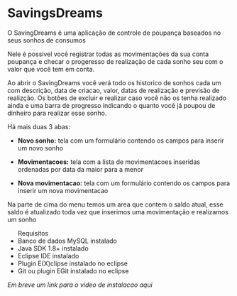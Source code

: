 <html>
<h1> SavingsDreams</h1>

O SavingDreams é uma aplicação de controle de poupança baseados no seus sonhos de consumos

Nele é possivel você registrar todas as movimentações da sua conta poupança e checar o progeresso de realização de cada sonho seu com o valor que você tem em conta.

Ao abrir o SavingDreams você verá todo os historico de sonhos cada um com descrição, data de criacao, valor, datas de realização e previsão de realizção. Os botões de excluir e realizar caso você não os tenha realizado ainda e uma barra de progresso indicando o quanto você já poupou de dinheiro para realizar esse sonho.

Há mais duas 3 abas:

* <b>Novo sonho:</b> tela com um formulário contendo os campos para inserir um novo sonho

* <b>Movimentacoes:</b> tela com a lista de movimentacoes inseridas ordenadas por data da maior para a menor

* <b>Nova movimentacao:</b> tela com um formulário contendo os campos para inserir um nova movimentacao

Na parte de cima do menu temos um area que contem o saldo atual, esse saldo é atualizado toda vez que inserimos uma movimentação e realizamos um sonho


<ul> 
Requisitos
<li>Banco de dados MySQL instalado</li>
<li>Java SDK 1.8+ instalado</li>
<li>Eclipse IDE instalado</li>
<li>Plugin E(X)clipse instalado no eclipse </li>
<li>Git ou plugin EGit instalado no eclipse </li>
</ul>

*Em breve um link para o video de instalacao aqui*

</html>
